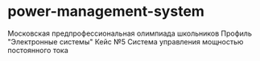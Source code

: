 # power-management-system
Московская предпрофессиональная олимпиада школьников Профиль "Электронные системы" Кейс №5 Система управления мощностью постоянного тока 
